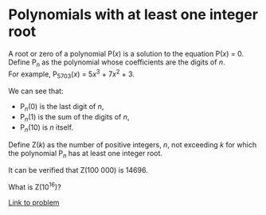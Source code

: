 # Polynomials with at least one integer root

<p>A root or zero of a polynomial P(<var>x</var>) is a solution to the equation P(<var>x</var>) = 0. <br />
Define P<sub><var>n</var></sub> as the polynomial whose coefficients are the digits of <var>n</var>.<br />
For example, P<sub>5703</sub>(<var>x</var>) = 5<var>x</var><sup>3</sup> + 7<var>x</var><sup>2</sup> + 3.</p>

<p>We can see that:</p><ul><li>P<sub><var>n</var></sub>(0) is the last digit of <var>n</var>,</li>
<li>P<sub><var>n</var></sub>(1) is the sum of the digits of <var>n</var>,</li>
<li>P<sub><var>n</var></sub>(10) is <var>n</var> itself.</li></ul><p>Define Z(<var>k</var>) as the number of positive integers, <var>n</var>, not exceeding <var>k</var> for which the polynomial P<sub><var>n</var></sub> has at least one integer root.</p>

<p>It can be verified that Z(100 000) is 14696.</p>

<p>What is Z(10<sup>16</sup>)?</p>


[Link to problem](https://projecteuler.net/problem=269)
